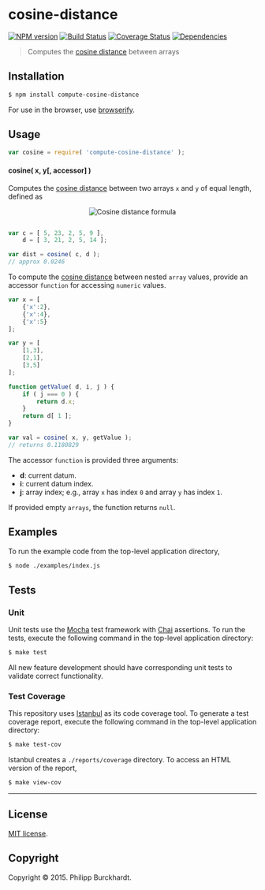 cosine-distance
===
[![NPM version][npm-image]][npm-url] [![Build Status][travis-image]][travis-url] [![Coverage Status][coveralls-image]][coveralls-url] [![Dependencies][dependencies-image]][dependencies-url]

> Computes the [cosine distance](http://en.wikipedia.org/wiki/Cosine_similarity) between arrays


## Installation

``` bash
$ npm install compute-cosine-distance
```

For use in the browser, use [browserify](https://github.com/substack/node-browserify).


## Usage

``` javascript
var cosine = require( 'compute-cosine-distance' );
```

#### cosine( x, y[, accessor] )

Computes the [cosine distance](http://en.wikipedia.org/wiki/Cosine_similarity) between two arrays `x` and `y` of equal length, defined as


<div class="equation" align="center" data-raw-text="d(\mathbf{x},\mathbf{y}) = 1 - {A \cdot B \over \|A\| \|B\|} = 1- \frac{ \sum\limits_{i=0}^{n-1}{A_i \times B_i} }{ \sqrt{\sum\limits_{i=0}^{n-1}{(A_i)^2}} \times \sqrt{\sum\limits_{i=0}^{n-1}{(B_i)^2}} } " data-equation=“eq:cosine_distance>
	<img src="https://cdn.rawgit.com/compute-io/euclidean-distance/c554ead93c215e769cbd78cff43ab97d802d344a/docs/img/eqn.svg" alt="Cosine distance formula">
	<br>
</div>


``` javascript

var c = [ 5, 23, 2, 5, 9 ],
    d = [ 3, 21, 2, 5, 14 ];

var dist = cosine( c, d );
// approx 0.0246
```

To compute the [cosine distance](http://en.wikipedia.org/wiki/Cosine_similarity) between nested `array` values, provide an accessor `function` for accessing `numeric` values.

``` javascript
var x = [
	{'x':2},
	{'x':4},
	{'x':5}
];

var y = [
	[1,3],
	[2,1],
	[3,5]
];

function getValue( d, i, j ) {
	if ( j === 0 ) {
		return d.x;
	}
	return d[ 1 ];
}

var val = cosine( x, y, getValue );
// returns 0.1180829
```

The accessor `function` is provided three arguments:

-	__d__: current datum.
-	__i__: current datum index.
-	__j__: array index; e.g., array `x` has index `0` and array `y` has index `1`.


If provided empty `arrays`, the function returns `null`.

## Examples


To run the example code from the top-level application directory,

``` bash
$ node ./examples/index.js
```


## Tests

### Unit

Unit tests use the [Mocha](http://mochajs.org/) test framework with [Chai](http://chaijs.com) assertions. To run the tests, execute the following command in the top-level application directory:

``` bash
$ make test
```

All new feature development should have corresponding unit tests to validate correct functionality.


### Test Coverage

This repository uses [Istanbul](https://github.com/gotwarlost/istanbul) as its code coverage tool. To generate a test coverage report, execute the following command in the top-level application directory:

``` bash
$ make test-cov
```

Istanbul creates a `./reports/coverage` directory. To access an HTML version of the report,

``` bash
$ make view-cov
```


---
## License

[MIT license](http://opensource.org/licenses/MIT).


## Copyright

Copyright &copy; 2015. Philipp Burckhardt.


[npm-image]: http://img.shields.io/npm/v/compute-cosine-distance.svg
[npm-url]: https://npmjs.org/package/compute-cosine-distance

[travis-image]: http://img.shields.io/travis/compute-io/cosine-distance/master.svg
[travis-url]: https://travis-ci.org/compute-io/cosine-distance

[coveralls-image]: https://img.shields.io/coveralls/compute-io/cosine-distance/master.svg
[coveralls-url]: https://coveralls.io/r/compute-io/cosine-distance?branch=master

[dependencies-image]: http://img.shields.io/david/compute-io/cosine-distance.svg
[dependencies-url]: https://david-dm.org/compute-io/cosine-distance

[dev-dependencies-image]: http://img.shields.io/david/dev/compute-io/cosine-distance.svg
[dev-dependencies-url]: https://david-dm.org/dev/compute-io/cosine-distance

[github-issues-image]: http://img.shields.io/github/issues/compute-io/cosine-distance.svg
[github-issues-url]: https://github.com/compute-io/cosine-distance/issues
